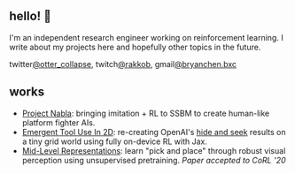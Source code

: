 ## hello! 🦦
I'm an independent research engineer working on reinforcement learning. I write about my projects here and hopefully other topics in the future.

twitter[@otter_collapse](https://twitter.com/otter_collapse), twitch[@rakkob](https://twitch.tv/rakkob), gmail[@bryanchen.bxc](/?why_does_mailto_exist???)

## works
- [Project Nabla](/2022/08/19/project-nabla.html): bringing imitation + RL to SSBM to create human-like platform fighter AIs.
- [Emergent Tool Use In 2D](/2022/08/19/emergent-grid.html): re-creating OpenAI's [hide and seek](https://openai.com/blog/emergent-tool-use/) results on a tiny grid world using fully on-device RL with Jax.
- [Mid-Level Representations](https://sites.google.com/view/mid-level-representations/home): learn "pick and place" through robust visual perception using unsupervised pretraining.  _Paper accepted to CoRL '20_
